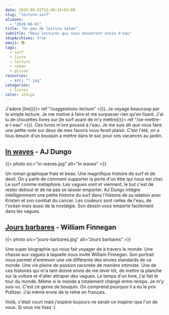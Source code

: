 ```yaml
---
date: 2020-08-01T12:48:15+02:00
slug: "lecture-surf"
aliases:
  - "2020-08-01"
title: "Un peu de lecture salée"
subtitle: "Deux lectures qui vous donneront envie d'eau"
skipArchives: true
emoji: 📚
tags:
  - surf
  - livre
  - lecture
  - roman
  - glisse
resources:
  - src: "*.jpg"
categories:
  - livres
color: indigo
---
```



J'adore [lire]({{< ref "/suggestions-lecture" >}}). Je voyage beaucoup par la simple lecture. Je me motive à faire et me surpasser rien qu'en lisant. J'ai lu de chouettes livres sur [le surf avant de m'y mettre]({{< ref "/se-mettre-a-l-eau" >}}). Ces livres m'ont poussé à l'eau. Je me suis dit que vous faire une petite note sur deux de mes favoris vous ferait plaisir. C'est l'été, on a tous besoin d'un bouquin à mettre dans le sac pour ces vacances au jardin.

## [In waves](https://www.librairiesindependantes.com/product/9782203192393/) - AJ Dungo

{{< photo src="in-waves.jpg" alt="In waves" >}}

Un roman graphique frais et beau. Une magnifique histoire de surf et de deuil. On y parle de comment supporter la perte d'un être qui nous est cher. Le surf comme métaphore. Les vagues vont et viennent, le but c'est de rester debout et de ne pas se laisser emporter. AJ Dungo intègre intelligemment une petite histoire du surf dans l'histoire de sa relation avec Kristen et son combat du cancer.
Les couleurs sont celles de l'eau, de l'océan mais aussi de la nostalgie. Son dessin vous emporte facilement dans les vagues.

## [Jours barbares](https://www.librairiesindependantes.com/product/9782757871317/) - William Finnegan

{{< photo src="jours-barbares.jpg" alt="Jours barbares" >}}

Une super biographie qui nous fait voyager de à travers le monde. Une chasse aux vagues à laquelle nous invite William Finnegan. Son portrait nous permet d'entrevoir une vie différente des envies standards de ce monde. Une vie pleine de passion racontée de manière intimiste. Une de ces histoires qui m'a tant donné envie de me lever tôt, de mettre la planche sur la voiture et d'aller attraper des vagues. Le temps d'un livre, j'ai fait le tour du monde. Même si le monde a totalement changé entre-temps. Je m'y suis vu. C'est ce genre de bouquin. On comprend pourquoi il a eu le prix Pulitzer. J'ai même envie de le relire en français.

Voilà, c'était court mais j'espère toujours ne serait-ce inspirer que l'un de vous. Si vous me lisez :)
